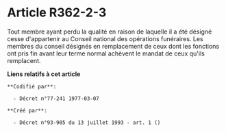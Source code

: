 # Article R362-2-3

Tout membre ayant perdu la qualité en raison de laquelle il a été désigné cesse d'appartenir au Conseil national des
opérations funéraires. Les membres du conseil désignés en remplacement de ceux dont les fonctions ont pris fin avant leur
terme normal achèvent le mandat de ceux qu'ils remplacent.

**Liens relatifs à cet article**

	**Codifié par**:

	  - Décret n°77-241 1977-03-07

	**Créé par**:

	  - Décret n°93-905 du 13 juillet 1993 - art. 1 ()
